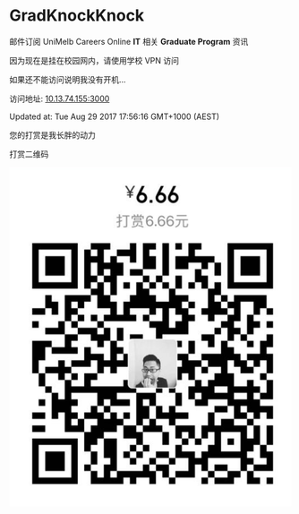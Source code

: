 # GradKnockKnock
邮件订阅 UniMelb Careers Online __IT__ 相关 __Graduate Program__ 资讯

因为现在是挂在校园网内，请使用学校 VPN 访问

如果还不能访问说明我没有开机...

访问地址: [10.13.74.155:3000](http://10.13.74.155:3000)

Updated at: Tue Aug 29 2017 17:56:16 GMT+1000 (AEST)

您的打赏是我长胖的动力

打赏二维码

![QR](public/QR.png)